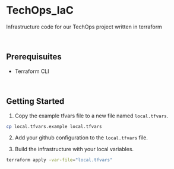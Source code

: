 # TechOps_IaC

Infrastructure code for our TechOps project written in terraform

&nbsp;

## Prerequisuites

- Terraform CLI

&nbsp;

## Getting Started

1. Copy the example tfvars file to a new file named `local.tfvars`.

```bash
cp local.tfvars.example local.tfvars
```

2. Add your github configuration to the `local.tfvars` file.

3. Build the infrastructure with your local variables.

```bash
terraform apply -var-file="local.tfvars"
```

